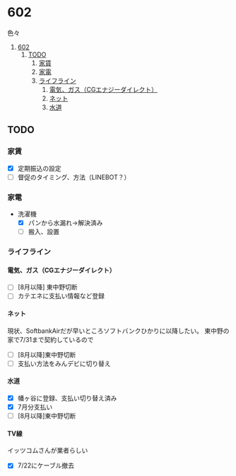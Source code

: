 # 602
色々

1. [602](#602)
   1. [TODO](#todo)
      1. [家賃](#家賃)
      2. [家電](#家電)
      3. [ライフライン](#ライフライン)
         1. [電気、ガス（CGエナジーダイレクト）](#電気ガスcgエナジーダイレクト)
         2. [ネット](#ネット)
         3. [水道](#水道)


## TODO

### 家賃

- [x] 定期振込の設定
- [ ] 督促のタイミング、方法（LINEBOT？）

### 家電

- 洗濯機
  - [x] パンから水漏れ→解決済み
  - [ ] 搬入、設置

### ライフライン

#### 電気、ガス（CGエナジーダイレクト）
  - [ ] [8月以降] 東中野切断 
  - [ ] カテエネに支払い情報など登録
 
#### ネット

現状、SoftbankAirだが早いところソフトバンクひかりに以降したい。
東中野の家で7/31まで契約しているので
- [ ] [8月以降]東中野切断
- [ ] 支払い方法をみんデビに切り替え

#### 水道
- [x] 幡ヶ谷に登録、支払い切り替え済み
- [x] 7月分支払い
- [ ] [8月以降]東中野切断

#### TV線
イッツコムさんが業者らしい
- [x] 7/22にケーブル撤去

